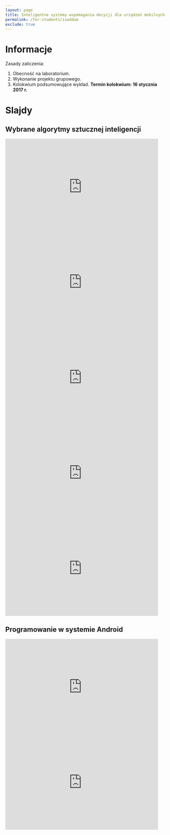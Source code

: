 ```yaml
---
layout: page
title: Inteligentne systemy wspomagania decyzji dla urządzeń mobilnych
permalink: /for-students/iswddum
exclude: true
---
```


# Informacje

Zasady zaliczenia:

1. Obecność na laboratorium.
2. Wykonanie projektu grupowego.
3. Kolokwium podsumowujące wykład. **Termin kolokwium: 16 stycznia 2017 r.**

# Slajdy

## Wybrane algorytmy sztucznej inteligencji

<iframe src="https://docs.google.com/presentation/d/e/2PACX-1vQW-B-nhI5dCnK3ciU4PVtbzEaCTE8IV6mo7UhNvIdZPEsyf0nmfV0Qllb22jSurVE3mZXn2DeCvo47/embed?start=false&loop=false&delayms=3000" frameborder="0" width="480" height="299" allowfullscreen="true" mozallowfullscreen="true" webkitallowfullscreen="true"></iframe>

<iframe src="https://docs.google.com/presentation/d/1YcFSRv1QLtb04Fa-Hwp1g7S6XEwWqXWwQgrvPgKfzo4/embed?start=false&loop=false&delayms=3000" frameborder="0" width="480" height="299" allowfullscreen="true" mozallowfullscreen="true" webkitallowfullscreen="true"></iframe>

<iframe src="https://docs.google.com/presentation/d/1_k9N8-8shEE0kW2anQD7ZHOo-d3wzc36F9q2i5vsBJ0/embed?start=false&loop=false&delayms=3000" frameborder="0" width="480" height="299" allowfullscreen="true" mozallowfullscreen="true" webkitallowfullscreen="true"></iframe>

<iframe src="https://docs.google.com/presentation/d/e/2PACX-1vSCX4AwzpLNs8c_pSI3gUlIOak0c3HsCRfwhm7PBaME97dFTTpoebq4hIFz1Njnu_8cue_5wLqNqRc0/embed?start=false&loop=false&delayms=3000" frameborder="0" width="480" height="299" allowfullscreen="true" mozallowfullscreen="true" webkitallowfullscreen="true"></iframe>

<iframe src="https://docs.google.com/presentation/d/1Tr8lpgEvjKWYgDdio2sM47CUF1DPd0b_Q9wK4R_tCcs/embed?start=false&loop=false&delayms=3000" frameborder="0" width="480" height="299" allowfullscreen="true" mozallowfullscreen="true" webkitallowfullscreen="true"></iframe>

## Programowanie w systemie Android

<iframe src="https://docs.google.com/presentation/d/e/2PACX-1vSy8dpgS0_gu06WAS7I75eEMTZb8pToArx0by9aXU-ituG6KLyjyYOrxokXtqumvHyZQFVX4IFu5RV4/embed?start=false&loop=false&delayms=3000" frameborder="0" width="480" height="299" allowfullscreen="true" mozallowfullscreen="true" webkitallowfullscreen="true"></iframe>

<iframe src="https://docs.google.com/presentation/d/1lLJL2lIDV5aM5yBJWEsIwSKgKXlUFmlRuve1kZeqApk/embed?start=false&loop=false&delayms=3000" frameborder="0" width="480" height="299" allowfullscreen="true" mozallowfullscreen="true" webkitallowfullscreen="true"></iframe>
